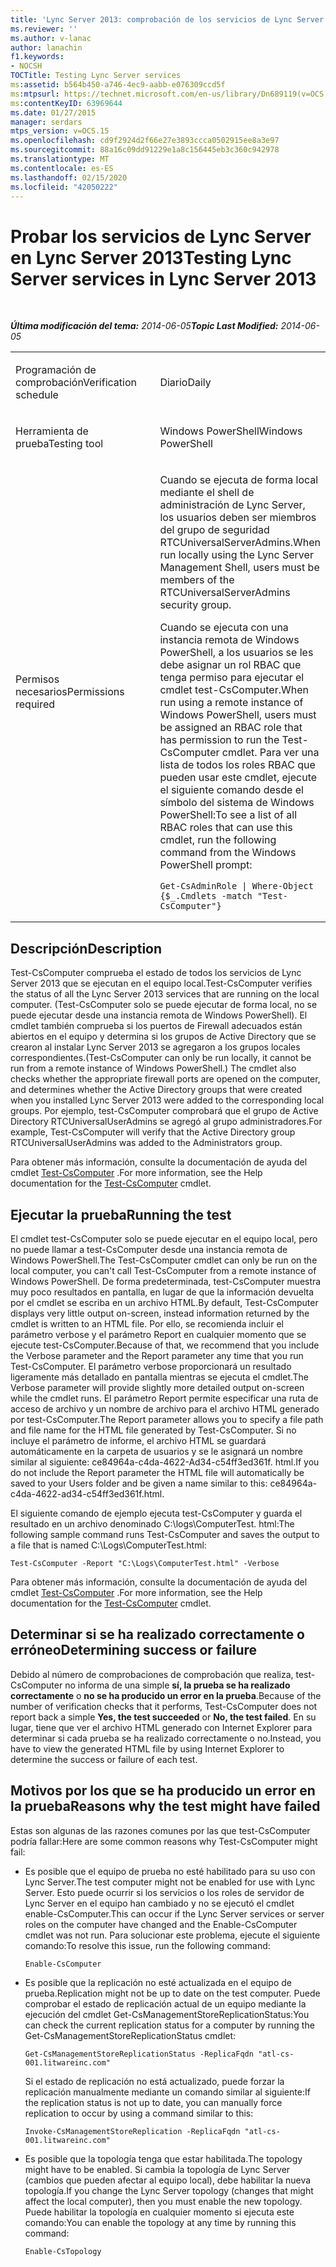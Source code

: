 ```yaml
---
title: 'Lync Server 2013: comprobación de los servicios de Lync Server'
ms.reviewer: ''
ms.author: v-lanac
author: lanachin
f1.keywords:
- NOCSH
TOCTitle: Testing Lync Server services
ms:assetid: b564b450-a746-4ec9-aabb-e076309ccd5f
ms:mtpsurl: https://technet.microsoft.com/en-us/library/Dn689119(v=OCS.15)
ms:contentKeyID: 63969644
ms.date: 01/27/2015
manager: serdars
mtps_version: v=OCS.15
ms.openlocfilehash: cd9f2924d2f66e27e3893ccca0502915ee8a3e97
ms.sourcegitcommit: 88a16c09dd91229e1a8c156445eb3c360c942978
ms.translationtype: MT
ms.contentlocale: es-ES
ms.lasthandoff: 02/15/2020
ms.locfileid: "42050222"
---
```

<div data-xmlns="http://www.w3.org/1999/xhtml">

<div class="topic" data-xmlns="http://www.w3.org/1999/xhtml" data-msxsl="urn:schemas-microsoft-com:xslt" data-cs="http://msdn.microsoft.com/">

<div data-asp="http://msdn2.microsoft.com/asp">

# <a name="testing-lync-server-services-in-lync-server-2013"></a><span data-ttu-id="1d266-102">Probar los servicios de Lync Server en Lync Server 2013</span><span class="sxs-lookup"><span data-stu-id="1d266-102">Testing Lync Server services in Lync Server 2013</span></span>

</div>

<div id="mainSection">

<div id="mainBody">

<span> </span>

<span data-ttu-id="1d266-103">_**Última modificación del tema:** 2014-06-05_</span><span class="sxs-lookup"><span data-stu-id="1d266-103">_**Topic Last Modified:** 2014-06-05_</span></span>


<table>
<colgroup>
<col style="width: 50%" />
<col style="width: 50%" />
</colgroup>
<tbody>
<tr class="odd">
<td><p><span data-ttu-id="1d266-104">Programación de comprobación</span><span class="sxs-lookup"><span data-stu-id="1d266-104">Verification schedule</span></span></p></td>
<td><p><span data-ttu-id="1d266-105">Diario</span><span class="sxs-lookup"><span data-stu-id="1d266-105">Daily</span></span></p></td>
</tr>
<tr class="even">
<td><p><span data-ttu-id="1d266-106">Herramienta de prueba</span><span class="sxs-lookup"><span data-stu-id="1d266-106">Testing tool</span></span></p></td>
<td><p><span data-ttu-id="1d266-107">Windows PowerShell</span><span class="sxs-lookup"><span data-stu-id="1d266-107">Windows PowerShell</span></span></p></td>
</tr>
<tr class="odd">
<td><p><span data-ttu-id="1d266-108">Permisos necesarios</span><span class="sxs-lookup"><span data-stu-id="1d266-108">Permissions required</span></span></p></td>
<td><p><span data-ttu-id="1d266-109">Cuando se ejecuta de forma local mediante el shell de administración de Lync Server, los usuarios deben ser miembros del grupo de seguridad RTCUniversalServerAdmins.</span><span class="sxs-lookup"><span data-stu-id="1d266-109">When run locally using the Lync Server Management Shell, users must be members of the RTCUniversalServerAdmins security group.</span></span></p>
<p><span data-ttu-id="1d266-110">Cuando se ejecuta con una instancia remota de Windows PowerShell, a los usuarios se les debe asignar un rol RBAC que tenga permiso para ejecutar el cmdlet test-CsComputer.</span><span class="sxs-lookup"><span data-stu-id="1d266-110">When run using a remote instance of Windows PowerShell, users must be assigned an RBAC role that has permission to run the Test-CsComputer cmdlet.</span></span> <span data-ttu-id="1d266-111">Para ver una lista de todos los roles RBAC que pueden usar este cmdlet, ejecute el siguiente comando desde el símbolo del sistema de Windows PowerShell:</span><span class="sxs-lookup"><span data-stu-id="1d266-111">To see a list of all RBAC roles that can use this cmdlet, run the following command from the Windows PowerShell prompt:</span></span></p>
<pre><code>Get-CsAdminRole | Where-Object {$_.Cmdlets -match &quot;Test-CsComputer&quot;}</code></pre></td>
</tr>
</tbody>
</table>


<div>

## <a name="description"></a><span data-ttu-id="1d266-112">Descripción</span><span class="sxs-lookup"><span data-stu-id="1d266-112">Description</span></span>

<span data-ttu-id="1d266-113">Test-CsComputer comprueba el estado de todos los servicios de Lync Server 2013 que se ejecutan en el equipo local.</span><span class="sxs-lookup"><span data-stu-id="1d266-113">Test-CsComputer verifies the status of all the Lync Server 2013 services that are running on the local computer.</span></span> <span data-ttu-id="1d266-114">(Test-CsComputer solo se puede ejecutar de forma local, no se puede ejecutar desde una instancia remota de Windows PowerShell). El cmdlet también comprueba si los puertos de Firewall adecuados están abiertos en el equipo y determina si los grupos de Active Directory que se crearon al instalar Lync Server 2013 se agregaron a los grupos locales correspondientes.</span><span class="sxs-lookup"><span data-stu-id="1d266-114">(Test-CsComputer can only be run locally, it cannot be run from a remote instance of Windows PowerShell.) The cmdlet also checks whether the appropriate firewall ports are opened on the computer, and determines whether the Active Directory groups that were created when you installed Lync Server 2013 were added to the corresponding local groups.</span></span> <span data-ttu-id="1d266-115">Por ejemplo, test-CsComputer comprobará que el grupo de Active Directory RTCUniversalUserAdmins se agregó al grupo administradores.</span><span class="sxs-lookup"><span data-stu-id="1d266-115">For example, Test-CsComputer will verify that the Active Directory group RTCUniversalUserAdmins was added to the Administrators group.</span></span>

<span data-ttu-id="1d266-116">Para obtener más información, consulte la documentación de ayuda del cmdlet [Test-CsComputer](https://docs.microsoft.com/powershell/module/skype/Test-CsComputer) .</span><span class="sxs-lookup"><span data-stu-id="1d266-116">For more information, see the Help documentation for the [Test-CsComputer](https://docs.microsoft.com/powershell/module/skype/Test-CsComputer) cmdlet.</span></span>

</div>

<div>

## <a name="running-the-test"></a><span data-ttu-id="1d266-117">Ejecutar la prueba</span><span class="sxs-lookup"><span data-stu-id="1d266-117">Running the test</span></span>

<span data-ttu-id="1d266-118">El cmdlet test-CsComputer solo se puede ejecutar en el equipo local, pero no puede llamar a test-CsComputer desde una instancia remota de Windows PowerShell.</span><span class="sxs-lookup"><span data-stu-id="1d266-118">The Test-CsComputer cmdlet can only be run on the local computer, you can't call Test-CsComputer from a remote instance of Windows PowerShell.</span></span> <span data-ttu-id="1d266-119">De forma predeterminada, test-CsComputer muestra muy poco resultados en pantalla, en lugar de que la información devuelta por el cmdlet se escriba en un archivo HTML.</span><span class="sxs-lookup"><span data-stu-id="1d266-119">By default, Test-CsComputer displays very little output on-screen, instead information returned by the cmdlet is written to an HTML file.</span></span> <span data-ttu-id="1d266-120">Por ello, se recomienda incluir el parámetro verbose y el parámetro Report en cualquier momento que se ejecute test-CsComputer.</span><span class="sxs-lookup"><span data-stu-id="1d266-120">Because of that, we recommend that you include the Verbose parameter and the Report parameter any time that you run Test-CsComputer.</span></span> <span data-ttu-id="1d266-121">El parámetro verbose proporcionará un resultado ligeramente más detallado en pantalla mientras se ejecuta el cmdlet.</span><span class="sxs-lookup"><span data-stu-id="1d266-121">The Verbose parameter will provide slightly more detailed output on-screen while the cmdlet runs.</span></span> <span data-ttu-id="1d266-122">El parámetro Report permite especificar una ruta de acceso de archivo y un nombre de archivo para el archivo HTML generado por test-CsComputer.</span><span class="sxs-lookup"><span data-stu-id="1d266-122">The Report parameter allows you to specify a file path and file name for the HTML file generated by Test-CsComputer.</span></span> <span data-ttu-id="1d266-123">Si no incluye el parámetro de informe, el archivo HTML se guardará automáticamente en la carpeta de usuarios y se le asignará un nombre similar al siguiente: ce84964a-c4da-4622-Ad34-c54ff3ed361f. html.</span><span class="sxs-lookup"><span data-stu-id="1d266-123">If you do not include the Report parameter the HTML file will automatically be saved to your Users folder and be given a name similar to this: ce84964a-c4da-4622-ad34-c54ff3ed361f.html.</span></span>

<span data-ttu-id="1d266-124">El siguiente comando de ejemplo ejecuta test-CsComputer y guarda el resultado en un archivo denominado C:\\logs\\ComputerTest. html:</span><span class="sxs-lookup"><span data-stu-id="1d266-124">The following sample command runs Test-CsComputer and saves the output to a file that is named C:\\Logs\\ComputerTest.html:</span></span>

    Test-CsComputer -Report "C:\Logs\ComputerTest.html" -Verbose

<span data-ttu-id="1d266-125">Para obtener más información, consulte la documentación de ayuda del cmdlet [Test-CsComputer](https://docs.microsoft.com/powershell/module/skype/Test-CsComputer) .</span><span class="sxs-lookup"><span data-stu-id="1d266-125">For more information, see the Help documentation for the [Test-CsComputer](https://docs.microsoft.com/powershell/module/skype/Test-CsComputer) cmdlet.</span></span>

</div>

<div>

## <a name="determining-success-or-failure"></a><span data-ttu-id="1d266-126">Determinar si se ha realizado correctamente o erróneo</span><span class="sxs-lookup"><span data-stu-id="1d266-126">Determining success or failure</span></span>

<span data-ttu-id="1d266-127">Debido al número de comprobaciones de comprobación que realiza, test-CsComputer no informa de una simple **sí, la prueba se ha realizado correctamente** o **no se ha producido un error en la prueba**.</span><span class="sxs-lookup"><span data-stu-id="1d266-127">Because of the number of verification checks that it performs, Test-CsComputer does not report back a simple **Yes, the test succeeded** or **No, the test failed**.</span></span> <span data-ttu-id="1d266-128">En su lugar, tiene que ver el archivo HTML generado con Internet Explorer para determinar si cada prueba se ha realizado correctamente o no.</span><span class="sxs-lookup"><span data-stu-id="1d266-128">Instead, you have to view the generated HTML file by using Internet Explorer to determine the success or failure of each test.</span></span>

</div>

<div>

## <a name="reasons-why-the-test-might-have-failed"></a><span data-ttu-id="1d266-129">Motivos por los que se ha producido un error en la prueba</span><span class="sxs-lookup"><span data-stu-id="1d266-129">Reasons why the test might have failed</span></span>

<span data-ttu-id="1d266-130">Estas son algunas de las razones comunes por las que test-CsComputer podría fallar:</span><span class="sxs-lookup"><span data-stu-id="1d266-130">Here are some common reasons why Test-CsComputer might fail:</span></span>

  - <span data-ttu-id="1d266-131">Es posible que el equipo de prueba no esté habilitado para su uso con Lync Server.</span><span class="sxs-lookup"><span data-stu-id="1d266-131">The test computer might not be enabled for use with Lync Server.</span></span> <span data-ttu-id="1d266-132">Esto puede ocurrir si los servicios o los roles de servidor de Lync Server en el equipo han cambiado y no se ejecutó el cmdlet enable-CsComputer.</span><span class="sxs-lookup"><span data-stu-id="1d266-132">This can occur if the Lync Server services or server roles on the computer have changed and the Enable-CsComputer cmdlet was not run.</span></span> <span data-ttu-id="1d266-133">Para solucionar este problema, ejecute el siguiente comando:</span><span class="sxs-lookup"><span data-stu-id="1d266-133">To resolve this issue, run the following command:</span></span>
    
        Enable-CsComputer

  - <span data-ttu-id="1d266-134">Es posible que la replicación no esté actualizada en el equipo de prueba.</span><span class="sxs-lookup"><span data-stu-id="1d266-134">Replication might not be up to date on the test computer.</span></span> <span data-ttu-id="1d266-135">Puede comprobar el estado de replicación actual de un equipo mediante la ejecución del cmdlet Get-CsManagementStoreReplicationStatus:</span><span class="sxs-lookup"><span data-stu-id="1d266-135">You can check the current replication status for a computer by running the Get-CsManagementStoreReplicationStatus cmdlet:</span></span>
    
        Get-CsManagementStoreReplicationStatus -ReplicaFqdn "atl-cs-001.litwareinc.com"
    
    <span data-ttu-id="1d266-136">Si el estado de replicación no está actualizado, puede forzar la replicación manualmente mediante un comando similar al siguiente:</span><span class="sxs-lookup"><span data-stu-id="1d266-136">If the replication status is not up to date, you can manually force replication to occur by using a command similar to this:</span></span>
    
        Invoke-CsManagementStoreReplication -ReplicaFqdn "atl-cs-001.litwareinc.com"

  - <span data-ttu-id="1d266-137">Es posible que la topología tenga que estar habilitada.</span><span class="sxs-lookup"><span data-stu-id="1d266-137">The topology might have to be enabled.</span></span> <span data-ttu-id="1d266-138">Si cambia la topología de Lync Server (cambios que pueden afectar al equipo local), debe habilitar la nueva topología.</span><span class="sxs-lookup"><span data-stu-id="1d266-138">If you change the Lync Server topology (changes that might affect the local computer), then you must enable the new topology.</span></span> <span data-ttu-id="1d266-139">Puede habilitar la topología en cualquier momento si ejecuta este comando:</span><span class="sxs-lookup"><span data-stu-id="1d266-139">You can enable the topology at any time by running this command:</span></span>
    
        Enable-CsTopology

</div>

</div>

<span> </span>

</div>

</div>

</div>

